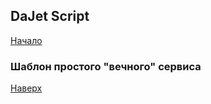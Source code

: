 ## DaJet Script

[Начало](https://github.com/zhichkin/dajet/tree/main/doc/dajet-script/README.md)

### Шаблон простого "вечного" сервиса




[Наверх](#шаблон-простого-вечного-сервиса)
